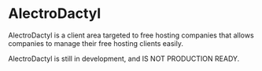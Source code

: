 # AlectroDactyl
AlectroDactyl is a client area targeted to free hosting companies that allows companies to manage their free hosting clients easily.

AlectroDactyl is still in development, and IS NOT PRODUCTION READY.

